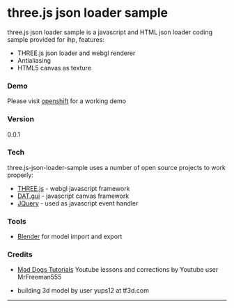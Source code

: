 # three.js json loader sample

three.js json loader sample is a javascript and HTML json loader coding sample provided for ihp, features:

- THREE.js json loader and webgl renderer
- Antialiasing
- HTML5 canvas as texture

### Demo
Please visit [openshift] for a working demo

### Version
0.0.1

### Tech

three.js-json-loader-sample uses a number of open source projects to work properly:

* [THREE.js] - webgl javascript framework
* [DAT.gui] - javascript canvas framework
* [JQuery] - used as javascript event handler

### Tools

* [Blender] for model import and export
 
### Credits

* [Mad Dogs Tutorials] Youtube lessons and corrections by Youtube user MrFreeman555

* building 3d model by user yups12 at tf3d.com
----



[//]: # (These are reference links used in the body of this note and get stripped out when the markdown processor does it's job. There is no need to format nicely because it shouldn't be seen. Thanks SO - http://stackoverflow.com/questions/4823468/store-comments-in-markdown-syntax)

   [THREE.js]:http://threejs.org/
   [DAT.gui]: https://code.google.com/p/dat-gui/
   [jQuery]: <http://jquery.com>
   [Mad Dogs Tutorials]: https://www.youtube.com/channel/UCVwgXgY_IVef4KqQh2liUxg/about
   [openshift]: http://php-otbaldenero.rhcloud.com/
   [Blender]:blender3d.org